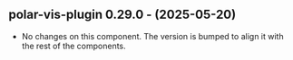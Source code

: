   ## polar-vis-plugin 0.29.0 - (2025-05-20)
  
  * No changes on this component. The version is bumped to align it
    with the rest of the components.
